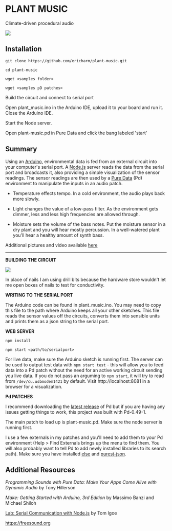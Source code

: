 # PLANT MUSIC

Climate-driven procedural audio

![](https://ericharm.com/image/setup.jpg)


## Installation

`git clone https://github.com/ericharm/plant-music.git`

`cd plant-music`

`wget <samples folder>`

`wget <samples pD patches>`

Build the circuit and connect to serial port

Open plant_music.ino in the Arduino IDE, upload it to your board and run it.  Close the Arduino IDE.

Start the Node server.

Open plant-music.pd in Pure Data and click the bang labeled 'start'


## Summary

Using an [Arduino](https://www.arduino.cc/), environmental data is fed from an external circuit into your computer's serial port.  A [Node.js](https://nodejs.org/en/about/) server reads the data from the serial port and broadcasts it, also providing a simple visualization of the sensor readings.  The sensor readings are then used by a [Pure Data](https://puredata.info/) (Pd) environment to manipulate the inputs in an audio patch.

  * Temperature effects tempo.  In a cold environment, the audio plays back more slowly.

  * Light changes the value of a low-pass filter.  As the environment gets dimmer, less and less high frequencies are allowed through.

  * Moisture sets the volume of the bass notes.  Put the moisture sensor in a dry plant and you will hear mostly percussion.  In a well-watered plant you'll hear a healthy amount of synth bass.

Additional pictures and video available [here](http://ericharm.com/plant-music.html)

---

**BUILDING THE CIRCUIT**

![](https://ericharm.com/image/circuit.jpg)

In place of nails I am using drill bits because the hardware store wouldn't let me open boxes of nails to test for conductivity.

**WRITING TO THE SERIAL PORT**

The Arduino code can be found in plant_music.ino.  You may need to copy this file to the path where Arduino keeps all your other sketches.  This file reads the sensor values off the circuits, converts them into sensible units and prints them as a json string to the serial port.

**WEB SERVER**

`npm install`

`npm start <path/to/serialport>`

For live data, make sure the Arduino sketch is running first.  The server can be used to output test data with `npm start test` - this will allow you to feed data into a Pd patch without the need for an active working circuit sending you live data.  If you do not pass an arguming to `npm start`, it will try to read from `/dev/cu.usbmodem1421` by default.  Visit http://localhost:8081 in a browser for a visualization.

**Pd PATCHES**

I recommend downloading the [latest release](https://puredata.info/downloads/pure-data/releases) of Pd but if you are having any issues getting things to work, this project was built with Pd-0.49-1.

The main patch to load up is plant-music.pd.  Make sure the node server is running first.

I use a few externals in my patches and you'll need to add them to your Pd environment (Help > Find Externals brings up the menu to find them.  You will also probably want to tell Pd to add newly installed libraries to its search path). Make sure you have installed [else](https://github.com/porres/pd-else) and [purest-json](https://github.com/residuum/PuRestJson).


## Additional Resources

_Programming Sounds with Pure Data: Make Your Apps Come Alive with Dynamic Audio_ by Tony Hillerson

_Make: Getting Started with Arduino, 3rd Edition_ by Massimo Banzi and Michael Shiloh

[Lab: Serial Communication with Node.js](https://itp.nyu.edu/physcomp/labs/labs-serial-communication/lab-serial-communication-with-node-js/) by Tom Igoe

https://freesound.org
